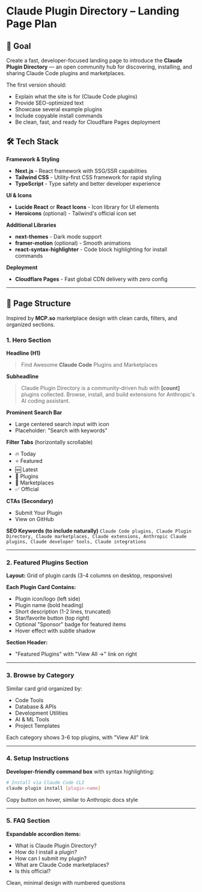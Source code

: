 # Claude Plugin Directory – Landing Page Plan

## 🎯 Goal
Create a fast, developer-focused landing page to introduce the **Claude Plugin Directory** — an open community hub for discovering, installing, and sharing Claude Code plugins and marketplaces.

The first version should:
- Explain what the site is for (Claude Code plugins)
- Provide SEO-optimized text
- Showcase several example plugins
- Include copyable install commands
- Be clean, fast, and ready for Cloudflare Pages deployment

## 🛠️ Tech Stack

**Framework & Styling**
- **Next.js** - React framework with SSG/SSR capabilities
- **Tailwind CSS** - Utility-first CSS framework for rapid styling
- **TypeScript** - Type safety and better developer experience

**UI & Icons**
- **Lucide React** or **React Icons** - Icon library for UI elements
- **Heroicons** (optional) - Tailwind's official icon set

**Additional Libraries**
- **next-themes** - Dark mode support
- **framer-motion** (optional) - Smooth animations
- **react-syntax-highlighter** - Code block highlighting for install commands

**Deployment**
- **Cloudflare Pages** - Fast global CDN delivery with zero config

---

## 🧱 Page Structure

Inspired by **MCP.so** marketplace design with clean cards, filters, and organized sections.

### 1. Hero Section
**Headline (H1)**
> Find Awesome **Claude Code** Plugins and Marketplaces

**Subheadline**
> Claude Plugin Directory is a community-driven hub with **[count]** plugins collected.
> Browse, install, and build extensions for Anthropic's AI coding assistant.

**Prominent Search Bar**
- Large centered search input with icon
- Placeholder: "Search with keywords"

**Filter Tabs** (horizontally scrollable)
- 🔥 Today
- ⭐ Featured
- 🆕 Latest
- 🔌 Plugins
- 🏪 Marketplaces
- ✅ Official

**CTAs (Secondary)**
- Submit Your Plugin
- View on GitHub

**SEO Keywords (to include naturally)**
`Claude Code plugins, Claude Plugin Directory, Claude marketplaces, Claude extensions, Anthropic Claude plugins, Claude developer tools, Claude integrations`

---

### 2. Featured Plugins Section
**Layout:** Grid of plugin cards (3-4 columns on desktop, responsive)

**Each Plugin Card Contains:**
- Plugin icon/logo (left side)
- Plugin name (bold heading)
- Short description (1-2 lines, truncated)
- Star/favorite button (top right)
- Optional "Sponsor" badge for featured items
- Hover effect with subtle shadow

**Section Header:**
- "Featured Plugins" with "View All →" link on right

---

### 3. Browse by Category
Similar card grid organized by:
- Code Tools
- Database & APIs
- Development Utilities
- AI & ML Tools
- Project Templates

Each category shows 3-6 top plugins, with "View All" link

---

### 4. Setup Instructions
**Developer-friendly command box** with syntax highlighting:
```bash
# Install via Claude Code CLI
claude plugin install [plugin-name]
```

Copy button on hover, similar to Anthropic docs style

---

### 5. FAQ Section
**Expandable accordion items:**
- What is Claude Plugin Directory?
- How do I install a plugin?
- How can I submit my plugin?
- What are Claude Code marketplaces?
- Is this official?

Clean, minimal design with numbered questions

